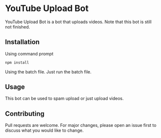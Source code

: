 # YouTube Upload Bot

YouTube Upload Bot is a bot that uploads videos. Note that this bot is still not finished.

## Installation

Using command prompt

```bash
npm install
```

Using the batch file.
Just run the batch file.

## Usage

This bot can be used to spam upload or just upload videos.

## Contributing
Pull requests are welcome. For major changes, please open an issue first to discuss what you would like to change.
